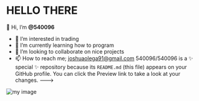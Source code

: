 # HELLO THERE

👋 Hi, I’m **@540096**
- 👀 I’m interested in trading 
- 🌱 I’m currently learning how to program
- 💞️ I’m looking to collaborate on nice projects
- 📫 How to reach me; joshuaolega91@gmail.com
540096/540096 is a ✨ special ✨ repository because its `README.md` (this file) appears on your GitHub profile.
You can click the Preview link to take a look at your changes.
--->

![my image](https://img.freepik.com/free-photo/abstract-background-with-low-poly-design_1048-8478.jpg?w=740&t=st=1694267546~exp=1694268146~hmac=6eda322ef6d123e650eaea8ca96a392b97888b9e7f6b7b1daa066951cae33e33)
